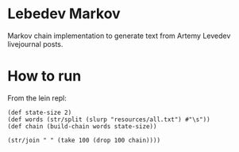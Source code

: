 # Lebedev Markov

Markov chain implementation to generate text from Artemy Levedev livejournal posts.

# How to run

From the lein repl:

```
(def state-size 2)
(def words (str/split (slurp "resources/all.txt") #"\s"))
(def chain (build-chain words state-size))

(str/join " " (take 100 (drop 100 chain))))
```
